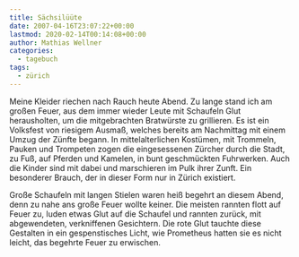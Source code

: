 ```yaml
---
title: Sächsilüüte
date: 2007-04-16T23:07:22+00:00
lastmod: 2020-02-14T00:14:08+00:00
author: Mathias Wellner
categories:
  - tagebuch
tags:
  - zürich
---
```

Meine Kleider riechen nach Rauch heute Abend. Zu lange stand ich am großen Feuer, aus dem immer wieder Leute mit Schaufeln Glut herausholten, um die mitgebrachten Bratwürste zu grillieren. Es ist ein Volksfest von riesigem Ausmaß, welches bereits am Nachmittag mit einem Umzug der Zünfte begann. In mittelalterlichen Kostümen, mit Trommeln, Pauken und Trompeten zogen die eingesessenen Zürcher durch die Stadt, zu Fuß, auf Pferden und Kamelen, in bunt geschmückten Fuhrwerken. Auch die Kinder sind mit dabei und marschieren im Pulk ihrer Zunft. Ein besonderer Brauch, der in dieser Form nur in Zürich existiert.
<!--more-->

Große Schaufeln mit langen Stielen waren heiß begehrt an diesem Abend, denn zu nahe ans große Feuer wollte keiner. Die meisten rannten flott auf Feuer zu, luden etwas Glut auf die Schaufel und rannten zurück, mit abgewendeten, verkniffenen Gesichtern. Die rote Glut tauchte diese Gestalten in ein gespenstisches Licht, wie Prometheus hatten sie es nicht leicht, das begehrte Feuer zu erwischen.